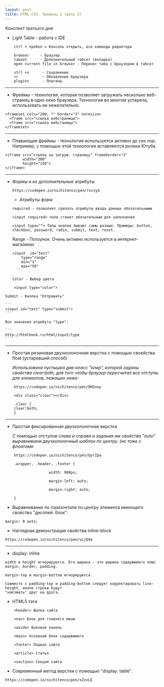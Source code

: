 ```yaml
---
layout: post
title: HTML CSS. Уровень 1 (день 3)
---
```


*Конспект третьего дня*

* Light Table - работа с IDE

```
    ctrl + пробел = Консоль открыть, все команды редактора

    browser     - Браузер
    tabset      - Дополнительный табсет (вкладка)
    open current file in browser - Перенос таба с браузером в табсет

    strl +s      - Сохранение  
    +r           - Обновление браузера  
    plugins      - Плагины
```

------------------------
* Фреймы - технология, которая позволяет загружать несколько веб-страниц в одно окно браузера. Технология во многом устарела, использовать ее нежелательно.

```
<frameset cols="200, *" border="3" noresize>
  <frame src="ссылка вебстраницы">
  <frame src="ссылка вебстаницы">
</frameset>
```
------------------------

* Плавающие фреймы - технология  используется активно до сих пор. Например,
с помощью этой технологии вставляются ролики Ютуба.

```
<iframe src="ссылка на загруж. страницу" frameborder="3"
        width="200"
        height="150">
</iframe>
```
--------------------

* Формы и их дополнительные атрибуты

    ```
    https://codepen.io/nichitenco/pen/rxvvyG
    ```
    * Атрибуты форм

    ```
    required - позволяет сделать атрибуты ввода данных обязательными

    <input required> поле станет обязательным для заполнения
    ```

    ```
    <input type=""> Типы кнопок бывают самы разные. Примеры: button, checkbox, password, radio, submit, text, reset.
    ```

    Range - Ползунок. Очень активно используется в интернет-магазинах

    ```
    <input  id="test"
    	type="range"
    	min="1"
    	max="50"
      ```

    Color - Выбор цвета

```
    <input type="color">
```

    Submit - Кнопка "Отправить"

    ```
    <input id="test" type="submit">
    ```

    Все значения атрибута "type":

    ```
    http://htmlbook.ru/html/input/type
    ```
------------------

* Простая резиновая двухколоночная верстка с помощью своейства float (устаревший способ)

    *Использована пустышка див-класс "клир", которой заданы свойства clear:both; для того чтобы браузер пересчитал все отступы для элементов, лежащих ниже:*

```
    https://codepen.io/nichitenco/pen/OMZooy
```

```
    <div class="clear"></div>

    .clear {
    clear:both;
    }

```
-------------------

* Простая фиксированная двухколоночная верстка

    *С помощью отступов слева и справа и задания им свойства "auto" выравниваем
    двухколоночный шаблон по центру. (но тоже с флоатами*

```
    https://codepen.io/nichitenco/pen/QyrZpa
```

```
    .wrapper, .header, .footer {

                    width: 960px;

                    margin-left: auto;

                    margin-right: auto;

    }
```
* Выравнивание по горизонтали по центру элемента имеющего свойство "дисплей: блок":

```
margin: 0 auto;
```

* Наглядная демонстрация свойства inline-block

```
https://codepen.io/nichitenco/pen/vLjQXe
```
---------------

* display: inline

```
width и height игнорируются. Его ширина - это ширина содержимого плюс margin, border, padding.

margin-top и margin-bottom игнорируются.

Совместо с padding-top и padding-bottom следует корректировать line-height, иначе строки будут  
"наезжать" друг на друга.

```

* HTML5 тэги

```
    <header> Шапка сайта

    <nav> Блок для главного меню

    <aside> Боковая панель

    <main> Основной блок содержимого

    <footer> Подвал сайта

    <article> Статья

    <section> Секция сайта

```

* Современный метод верстки с помощью "display: table".

```
https://codepen.io/nichitenco/pen/xZzxLE
```
